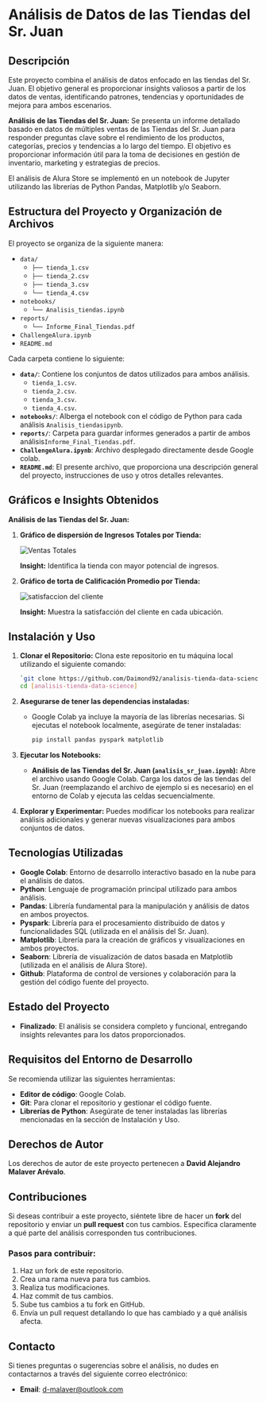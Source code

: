 # Análisis de Datos de las Tiendas del Sr. Juan

## Descripción

Este proyecto combina el análisis de datos enfocado en las tiendas del Sr. Juan. El objetivo general es proporcionar insights valiosos a partir de los datos de ventas, identificando patrones, tendencias y oportunidades de mejora para ambos escenarios.

**Análisis de las Tiendas del Sr. Juan:** Se presenta un informe detallado basado en datos de múltiples ventas de las Tiendas del Sr. Juan para responder preguntas clave sobre el rendimiento de los productos, categorías, precios y tendencias a lo largo del tiempo. El objetivo es proporcionar información útil para la toma de decisiones en gestión de inventario, marketing y estrategias de precios.

El análisis de Alura Store se implementó en un notebook de Jupyter utilizando las librerías de Python Pandas, Matplotlib y/o Seaborn.

## Estructura del Proyecto y Organización de Archivos

El proyecto se organiza de la siguiente manera:

* `data/`
    * `├── tienda_1.csv`
    * `├── tienda_2.csv`
    * `├── tienda_3.csv`
    * `└── tienda_4.csv`
* `notebooks/`
    * `└── Analisis_tiendas.ipynb`
* `reports/`
    * `└── Informe_Final_Tiendas.pdf`
* `ChallengeAlura.ipynb`
* `README.md`

Cada carpeta contiene lo siguiente:

* **`data/`**: Contiene los conjuntos de datos utilizados para ambos análisis.
  - `tienda_1.csv`.
  - `tienda_2.csv`.
  - `tienda_3.csv`.
  - `tienda_4.csv`.
* **`notebooks/`**: Alberga el notebook con el código de Python para cada análisis `Analisis_tiendasipynb`.
* **`reports/`**: Carpeta para guardar informes generados a partir de ambos análisis`Informe_Final_Tiendas.pdf`.
* **`ChallengeAlura.ipynb`**: Archivo desplegado directamente desde Google colab.
* **`README.md`**: El presente archivo, que proporciona una descripción general del proyecto, instrucciones de uso y otros detalles relevantes.

## Gráficos e Insights Obtenidos

**Análisis de las Tiendas del Sr. Juan:**

1.  **Gráfico de dispersión de Ingresos Totales por Tienda:**

    ![Ventas Totales](https://github.com/user-attachments/assets/ae5dcfb8-3a69-4cbd-9b3c-78bac5c3fe12)

    **Insight:** Identifica la tienda con mayor potencial de ingresos.

2.  **Gráfico de torta de Calificación Promedio por Tienda:**

    ![satisfaccion del cliente](https://github.com/user-attachments/assets/45a57007-2143-433d-b7bf-9a414ab15570)
    
    **Insight:** Muestra la satisfacción del cliente en cada ubicación.


## Instalación y Uso

1.  **Clonar el Repositorio:** Clona este repositorio en tu máquina local utilizando el siguiente comando:
    ```bash
    `git clone https://github.com/Daimond92/analisis-tienda-data-science/tree/main`
    cd [analisis-tienda-data-science]
    ```

2.  **Asegurarse de tener las dependencias instaladas:**

    *  Google Colab ya incluye la mayoría de las librerías necesarias. Si ejecutas el notebook localmente, asegúrate de tener instaladas:
        ```bash
        pip install pandas pyspark matplotlib
        ```

3.  **Ejecutar los Notebooks:**

    * **Análisis de las Tiendas del Sr. Juan (`analisis_sr_juan.ipynb`):** Abre el archivo usando Google Colab. Carga los datos de las tiendas del Sr. Juan (reemplazando el archivo de ejemplo si es necesario) en el entorno de Colab y ejecuta las celdas secuencialmente.

4.  **Explorar y Experimentar:** Puedes modificar los notebooks para realizar análisis adicionales y generar nuevas visualizaciones para ambos conjuntos de datos.

## Tecnologías Utilizadas

-   **Google Colab**: Entorno de desarrollo interactivo basado en la nube para el análisis de datos.
-   **Python**: Lenguaje de programación principal utilizado para ambos análisis.
-   **Pandas**: Librería fundamental para la manipulación y análisis de datos en ambos proyectos.
-   **Pyspark**: Librería para el procesamiento distribuido de datos y funcionalidades SQL (utilizada en el análisis del Sr. Juan).
-   **Matplotlib**: Librería para la creación de gráficos y visualizaciones en ambos proyectos.
-   **Seaborn**: Librería de visualización de datos basada en Matplotlib (utilizada en el análisis de Alura Store).
-   **Github**: Plataforma de control de versiones y colaboración para la gestión del código fuente del proyecto.

## Estado del Proyecto

-   **Finalizado**: El análisis se considera completo y funcional, entregando insights relevantes para los datos proporcionados.

## Requisitos del Entorno de Desarrollo

Se recomienda utilizar las siguientes herramientas:

-   **Editor de código**: Google Colab.
-   **Git**: Para clonar el repositorio y gestionar el código fuente.
-   **Librerías de Python**: Asegúrate de tener instaladas las librerías mencionadas en la sección de Instalación y Uso.

## Derechos de Autor

Los derechos de autor de este proyecto pertenecen a **David Alejandro Malaver Arévalo**.

## Contribuciones

Si deseas contribuir a este proyecto, siéntete libre de hacer un **fork** del repositorio y enviar un **pull request** con tus cambios. Especifica claramente a qué parte del análisis corresponden tus contribuciones.

### Pasos para contribuir:

1.  Haz un fork de este repositorio.
2.  Crea una rama nueva para tus cambios.
3.  Realiza tus modificaciones.
4.  Haz commit de tus cambios.
5.  Sube tus cambios a tu fork en GitHub.
6.  Envía un pull request detallando lo que has cambiado y a qué análisis afecta.

## Contacto

Si tienes preguntas o sugerencias sobre el análisis, no dudes en contactarnos a través del siguiente correo electrónico:

-   **Email**: [d-malaver@outlook.com](mailto:d-malaver@outlook.com)
